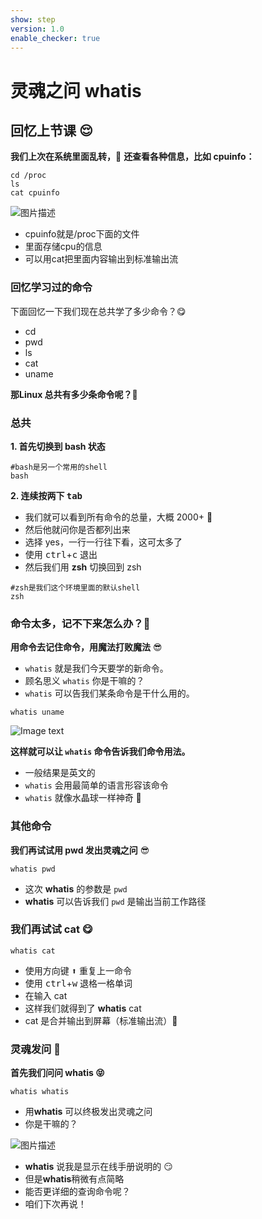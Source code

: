 ```yaml
---
show: step
version: 1.0
enable_checker: true
---
```


# 灵魂之问 whatis

## 回忆上节课 😌

**我们上次在系统里面乱转，**🤣 **还查看各种信息，比如 cpuinfo：**

```shell
cd /proc
ls
cat cpuinfo
```

![图片描述](https://doc.shiyanlou.com/courses/uid1190679-20211205-1638713413409)

- cpuinfo就是/proc下面的文件
- 里面存储cpu的信息
- 可以用cat把里面内容输出到标准输出流

### 回忆学习过的命令

下面回忆一下我们现在总共学了多少命令？😋

- cd
- pwd
- ls
- cat
- uname

**那Linux 总共有多少条命令呢？**🤔

### 总共

**1. 首先切换到 bash 状态**

```shell
#bash是另一个常用的shell
bash
```

**2. 连续按两下 <kbd>tab</kbd>**

- 我们就可以看到所有命令的总量，大概 2000+ 🤪
- 然后他就问你是否都列出来
- 选择 yes，一行一行往下看，这可太多了
- 使用 <kbd>ctrl</kbd>+<kbd>c</kbd> 退出
- 然后我们用 <b>zsh</b> 切换回到 zsh

```shell
#zsh是我们这个环境里面的默认shell
zsh
```

### 命令太多，记不下来怎么办？🤔

**用命令去记住命令，用魔法打败魔法** 😎

- `whatis` 就是我们今天要学的新命令。
- 顾名思义 `whatis` 你是干嘛的？
- `whatis` 可以告我们某条命令是干什么用的。

```shell
whatis uname
```

![Image text](https://labfile.oss.aliyuncs.com/courses/2712/whatis.png)

**这样就可以让 `whatis` 命令告诉我们命令用法。**

- 一般结果是英文的
- `whatis` 会用最简单的语言形容该命令
- `whatis` 就像水晶球一样神奇 🥳

### 其他命令

**我们再试试用 pwd 发出灵魂之问** 😎

```shell
whatis pwd
```

- 这次 **whatis** 的参数是 `pwd`
- **whatis** 可以告诉我们 `pwd` 是输出当前工作路径

### 我们再试试 cat 😋

```shell
whatis cat
```

- 使用方向键 <kbd>⬆️</kbd> 重复上一命令
- 使用 <kbd>ctrl️</kbd>+<kbd>w</kbd> 退格一格单词
- 在输入 cat
- 这样我们就得到了 **whatis** cat
- cat 是合并输出到屏幕（标准输出流）🥳

### 灵魂发问 🤪

**首先我们问问 whatis 😝**

```shell
whatis whatis
```

- 用<b>whatis</b> 可以终极发出灵魂之问
- 你是干嘛的？

![图片描述](https://doc.shiyanlou.com/courses/uid1190679-20210909-1631160072869)

- **whatis** 说我是显示在线手册说明的 😏
- 但是<b>whatis</b>稍微有点简略
- 能否更详细的查询命令呢？
- 咱们下次再说！
